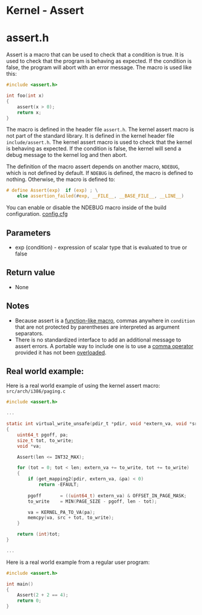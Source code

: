 # Kernel - Assert
# assert.h

Assert is a macro that can be used to check that a condition is true. It is
used to check that the program is behaving as expected. If the condition is
false, the program will abort with an error message. The macro is used like
this:
```c
#include <assert.h>

int foo(int x)
{
    assert(x > 0);
    return x;
}
```

The macro is defined in the header file `assert.h`. The kernel assert macro
is not part of the standard library. It is defined in the kernel header file
`include/assert.h`. The kernel assert macro is used to check that the kernel
is behaving as expected. If the condition is false, the kernel will send a
debug message to the kernel log and then abort.

The definition of the macro assert depends on another macro, `NDEBUG`, which
is not defined by default. If `NDEBUG` is defined, the macro is defined to
nothing. Otherwise, the macro is defined to:
```c
# define Assert(exp)  if (exp) ; \
	else assertion_failed(#exp, __FILE__, __BASE_FILE__, __LINE__)
```
You can enable or disable the NDEBUG macro inside of the build configuration. [config.cfg](../../config.cfg)

## Parameters
- exp (condition) - expression of scalar type that is evaluated to true or false

## Return value
- None

## Notes
- Because assert is a [function-like macro](), commas anywhere in `condition` that are not protected by parentheses are interpreted as argument separators.
- There is no standardized interface to add an additional message to assert errors. A portable way to include one is to use a [comma operator]() provided it has not been [overloaded]().

## Real world example:
Here is a real world example of using the kernel assert macro:
`src/arch/i386/paging.c`
```c
#include <assert.h>

...

static int virtual_write_unsafe(pdir_t *pdir, void *extern_va, void *src, size_t len)
{
    uint64_t pgoff, pa;
    size_t tot, to_write;
    void *va;

    Assert(len <= INT32_MAX);

    for (tot = 0; tot < len; extern_va += to_write, tot += to_write)
    {
        if (get_mapping2(pdir, extern_va, &pa) < 0)
            return -EFAULT;
        
        pgoff       = ((uint64_t) extern_va) & OFFSET_IN_PAGE_MASK;
        to_write    = MIN(PAGE_SIZE - pgoff, len - tot);

        va = KERNEL_PA_TO_VA(pa);
        memcpy(va, src + tot, to_write);
    }

    return (int)tot;
}

...

```

Here is a real world example from a regular user program:
```c
#include <assert.h>

int main()
{
    Assert(2 + 2 == 4);
    return 0;
}
```